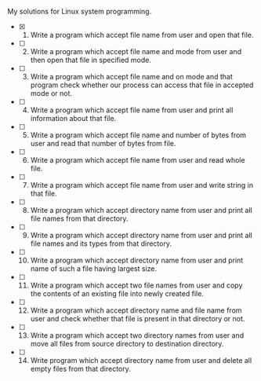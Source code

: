 My solutions for Linux system programming.

- [x] 1. Write a program which accept file name from user and open that file.

- [ ] 2. Write a program which accept file name and mode from user and then
open that file in specified mode.

- [ ] 3. Write a program which accept file name and on mode and that program
check whether our process can access that file in accepted mode or
not.

- [ ] 4. Write a program which accept file name from user and print all
information about that file.

- [ ] 5. Write a program which accept file name and number of bytes from
user and read that number of bytes from file.

- [ ] 6. Write a program which accept file name from user and read whole file.

- [ ] 7. Write a program which accept file name from user and write string
in that file.

- [ ] 8. Write a program which accept directory name from user and print all
file names from that directory.

- [ ] 9. Write a program which accept directory name from user and print all
file names and its types from that directory.

- [ ] 10. Write a program which accept directory name from user and print
name of such a file having largest size.

- [ ] 11. Write a program which accept two file names from user and copy the
contents of an existing file into newly created file.

- [ ] 12. Write a program which accept directory name and file name from
user and check whether that file is present in that directory or not.

- [ ] 13. Write a program which accept two directory names from user and
move all files from source directory to destination directory.

- [ ] 14. Write program which accept directory name from user and delete all
empty files from that directory.